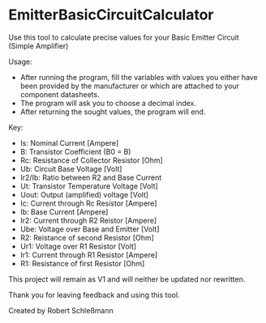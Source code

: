 # EmitterBasicCircuitCalculator
Use this tool to calculate precise values for your Basic Emitter Circuit (Simple Amplifier)

Usage:
- After running the program, fill the variables with values you either have been provided by the manufacturer or which are attached to your component datasheets.
- The program will ask you to choose a decimal index.
- After returning the sought values, the program will end.

Key:

 - Is: Nominal Current [Ampere]
 - B: Transistor Coefficient (B0 = B)
 - Rc: Resistance of Collector Resistor [Ohm]
 - Ub: Circuit Base Voltage [Volt]
 - Ir2/Ib: Ratio between R2 and Base Current
 - Ut: Transistor Temperature Voltage [Volt]
 - Uout: Output (amplified) voltage [Volt]
 - Ic: Current through Rc Resistor [Ampere]
 - Ib: Base Current [Ampere]
 - Ir2: Current through R2 Reistor [Ampere]
 - Ube: Voltage over Base and Emitter [Volt]
 - R2: Reistance of second Resistor [Ohm]
 - Ur1: Voltage over R1 Resistor [Volt]
 - Ir1: Current through R1 Resistor [Ampere]
 - R1: Resistance of first Resistor [Ohm]

This project will remain as V1 and will neither be updated nor rewritten.

Thank you for leaving feedback and using this tool.

Created by Robert Schleßmann
